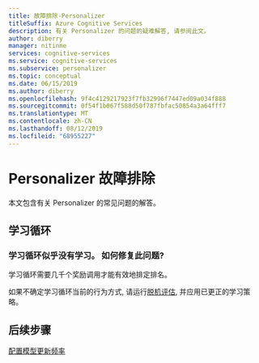 ```yaml
---
title: 故障排除-Personalizer
titleSuffix: Azure Cognitive Services
description: 有关 Personalizer 的问题的疑难解答, 请参阅此文。
author: diberry
manager: nitinme
services: cognitive-services
ms.service: cognitive-services
ms.subservice: personalizer
ms.topic: conceptual
ms.date: 06/15/2019
ms.author: diberry
ms.openlocfilehash: 9f4c4129217923f7fb32996f7447ed09a034f888
ms.sourcegitcommit: 0f54f1b067f588d50f787fbfac50854a3a64fff7
ms.translationtype: MT
ms.contentlocale: zh-CN
ms.lasthandoff: 08/12/2019
ms.locfileid: "68955227"
---
```

# <a name="personalizer-troubleshooting"></a>Personalizer 故障排除

本文包含有关 Personalizer 的常见问题的解答。

## <a name="learning-loop"></a>学习循环

### <a name="the-learning-loop-doesnt-seem-to-learn-how-do-i-fix-this"></a>学习循环似乎没有学习。 如何修复此问题?

学习循环需要几千个奖励调用才能有效地排定排名。 

如果不确定学习循环当前的行为方式, 请运行[脱机评估](concepts-offline-evaluation.md), 并应用已更正的学习策略。 

## <a name="next-steps"></a>后续步骤

[配置模型更新频率](how-to-settings.md#model-update-frequency)